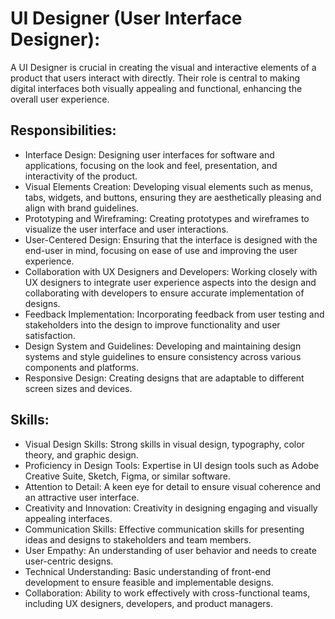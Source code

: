 # UI Designer (User Interface Designer):
A UI Designer is crucial in creating the visual and interactive elements of a product that users interact with directly. Their role is central to making digital interfaces both visually appealing and functional, enhancing the overall user experience.

## Responsibilities:
- Interface Design: Designing user interfaces for software and applications, focusing on the look and feel, presentation, and interactivity of the product.
- Visual Elements Creation: Developing visual elements such as menus, tabs, widgets, and buttons, ensuring they are aesthetically pleasing and align with brand guidelines.
- Prototyping and Wireframing: Creating prototypes and wireframes to visualize the user interface and user interactions.
- User-Centered Design: Ensuring that the interface is designed with the end-user in mind, focusing on ease of use and improving the user experience.
- Collaboration with UX Designers and Developers: Working closely with UX designers to integrate user experience aspects into the design and collaborating with developers to ensure accurate implementation of designs.
- Feedback Implementation: Incorporating feedback from user testing and stakeholders into the design to improve functionality and user satisfaction.
- Design System and Guidelines: Developing and maintaining design systems and style guidelines to ensure consistency across various components and platforms.
- Responsive Design: Creating designs that are adaptable to different screen sizes and devices.

## Skills:
- Visual Design Skills: Strong skills in visual design, typography, color theory, and graphic design.
- Proficiency in Design Tools: Expertise in UI design tools such as Adobe Creative Suite, Sketch, Figma, or similar software.
- Attention to Detail: A keen eye for detail to ensure visual coherence and an attractive user interface.
- Creativity and Innovation: Creativity in designing engaging and visually appealing interfaces.
- Communication Skills: Effective communication skills for presenting ideas and designs to stakeholders and team members.
- User Empathy: An understanding of user behavior and needs to create user-centric designs.
- Technical Understanding: Basic understanding of front-end development to ensure feasible and implementable designs.
- Collaboration: Ability to work effectively with cross-functional teams, including UX designers, developers, and product managers.
